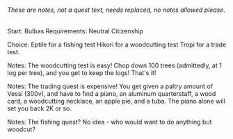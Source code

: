 ###### These are notes, not a quest text, needs replaced, no notes allowed please.

Start:
    Bulbas
Requirements:
    Neutral Citizenship


Choice:
    Eptile for a fishing test
    Hikori for a woodcutting test
    Tropi for a trade test.

Notes: The woodcutting test is easy! Chop down 100 trees (admittedly, at 1 log per tree), and you get to keep the logs! That's it!

Notes: The trading quest is expensive! You get given a paltry amount of Vessi (300v), and have to find a piano, an aluminum quarterstaff, a wood card, a woodcutting necklace, an apple pie, and a tuba. The piano alone will set you back 2K or so.

Notes: The fishing quest? No idea - who would want to do anything but woodcut?